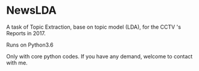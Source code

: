 # NewsLDA
A task of Topic Extraction, base on topic model (LDA), for the CCTV 's Reports in 2017.

Runs on Python3.6


Only with core python codes. If you have any demand, welcome to contact with me.
